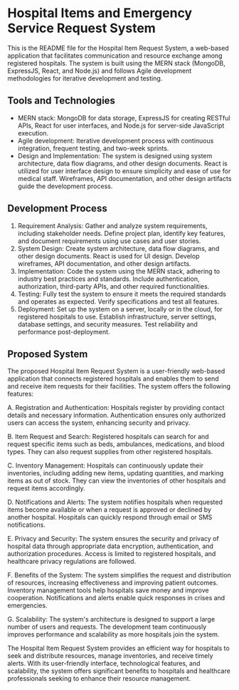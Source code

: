# Hospital Items and Emergency Service Request System

This is the README file for the Hospital Item Request System, a web-based application that facilitates communication and resource exchange among registered hospitals. The system is built using the MERN stack (MongoDB, ExpressJS, React, and Node.js) and follows Agile development methodologies for iterative development and testing.

## Tools and Technologies
- MERN stack: MongoDB for data storage, ExpressJS for creating RESTful APIs, React for user interfaces, and Node.js for server-side JavaScript execution.
- Agile development: Iterative development process with continuous integration, frequent testing, and two-week sprints.
- Design and Implementation: The system is designed using system architecture, data flow diagrams, and other design documents. React is utilized for user interface design to ensure simplicity and ease of use for medical staff. Wireframes, API documentation, and other design artifacts guide the development process.

## Development Process
1. Requirement Analysis: Gather and analyze system requirements, including stakeholder needs. Define project plan, identify key features, and document requirements using use cases and user stories.
2. System Design: Create system architecture, data flow diagrams, and other design documents. React is used for UI design. Develop wireframes, API documentation, and other design artifacts.
3. Implementation: Code the system using the MERN stack, adhering to industry best practices and standards. Include authentication, authorization, third-party APIs, and other required functionalities.
4. Testing: Fully test the system to ensure it meets the required standards and operates as expected. Verify specifications and test all features.
5. Deployment: Set up the system on a server, locally or in the cloud, for registered hospitals to use. Establish infrastructure, server settings, database settings, and security measures. Test reliability and performance post-deployment.

## Proposed System
The proposed Hospital Item Request System is a user-friendly web-based application that connects registered hospitals and enables them to send and receive item requests for their facilities. The system offers the following features:

A. Registration and Authentication: Hospitals register by providing contact details and necessary information. Authentication ensures only authorized users can access the system, enhancing security and privacy.

B. Item Request and Search: Registered hospitals can search for and request specific items such as beds, ambulances, medications, and blood types. They can also request supplies from other registered hospitals.

C. Inventory Management: Hospitals can continuously update their inventories, including adding new items, updating quantities, and marking items as out of stock. They can view the inventories of other hospitals and request items accordingly.

D. Notifications and Alerts: The system notifies hospitals when requested items become available or when a request is approved or declined by another hospital. Hospitals can quickly respond through email or SMS notifications.

E. Privacy and Security: The system ensures the security and privacy of hospital data through appropriate data encryption, authentication, and authorization procedures. Access is limited to registered hospitals, and healthcare privacy regulations are followed.

F. Benefits of the System: The system simplifies the request and distribution of resources, increasing effectiveness and improving patient outcomes. Inventory management tools help hospitals save money and improve cooperation. Notifications and alerts enable quick responses in crises and emergencies.

G. Scalability: The system's architecture is designed to support a large number of users and requests. The development team continuously improves performance and scalability as more hospitals join the system.

The Hospital Item Request System provides an efficient way for hospitals to seek and distribute resources, manage inventories, and receive timely alerts. With its user-friendly interface, technological features, and scalability, the system offers significant benefits to hospitals and healthcare professionals seeking to enhance their resource management.
